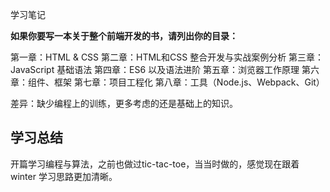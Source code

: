 学习笔记

**如果你要写一本关于整个前端开发的书，请列出你的目录：**

第一章：HTML & CSS
第二章：HTML和CSS 整合开发与实战案例分析
第三章：JavaScript 基础语法
第四章：ES6 以及语法进阶
第五章：浏览器工作原理
第六章：组件、框架
第七章：项目工程化
第八章：工具（Node.js、Webpack、Git）

差异：缺少编程上的训练，更多考虑的还是基础上的知识。




## 学习总结
开篇学习编程与算法，之前也做过tic-tac-toe，当当时做的，感觉现在跟着 winter 学习思路更加清晰。


